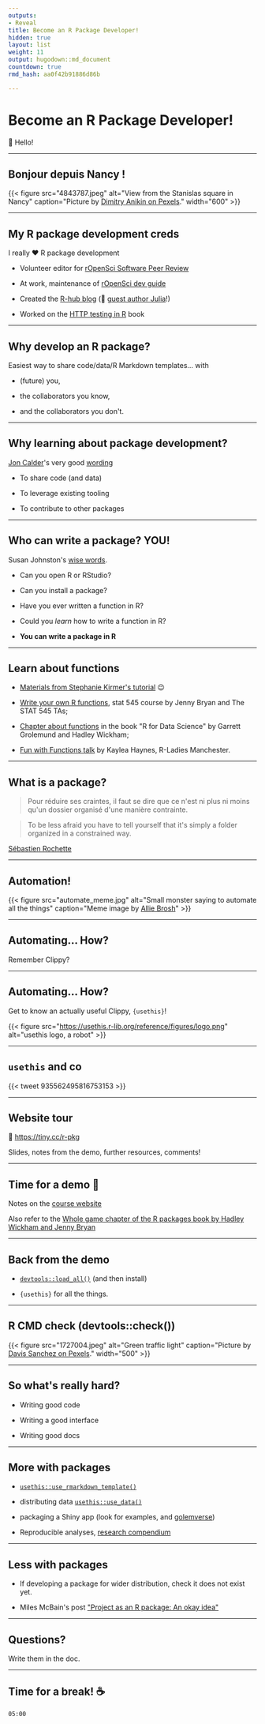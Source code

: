 ```yaml
---
outputs:
- Reveal
title: Become an R Package Developer!
hidden: true
layout: list
weight: 11
output: hugodown::md_document
countdown: true
rmd_hash: aa0f42b91886d86b

---
```


# Become an R Package Developer!

:wave: Hello!

------------------------------------------------------------------------

## Bonjour depuis Nancy !

<div class="highlight">

</div>

<div class="highlight">

{{< figure src="4843787.jpeg" alt="View from the Stanislas square in Nancy" caption="Picture by [Dimitry Anikin on Pexels](https://www.pexels.com/photo/aged-historical-porte-desilles-triumphal-arch-on-cloudy-day-4843787/)." width="600" >}}

</div>

------------------------------------------------------------------------

## My R package development creds

I really :heart: R package development

-   Volunteer editor for [rOpenSci Software Peer Review](https://ropensci.org/software-review)

-   At work, maintenance of [rOpenSci dev guide](https://devguide.ropensci.org)

-   Created the [R-hub blog](https://blog.r-hub.io) (:wave: [guest author Julia](https://blog.r-hub.io/2020/01/08/cran-error/)!)

-   Worked on the [HTTP testing in R](https://books.ropensci.org/http-testing/) book

------------------------------------------------------------------------

## Why develop an R package?

Easiest way to share code/data/R Markdown templates... with

-   (future) you,

-   the collaborators you know,

-   and the collaborators you don't.

------------------------------------------------------------------------

## Why learning about package development?

[Jon Calder](https://joncalder.co.za/)'s very good [wording](https://github.com/iandurbach/datasci-fi/tree/master/docs/packages/slides)

-   To share code (and data)

-   To leverage existing tooling

-   To contribute to other packages

------------------------------------------------------------------------

## Who can write a package? YOU!

Susan Johnston's [wise words](https://github.com/susjoh/fibonacci).

-   Can you open R or RStudio?

-   Can you install a package?

-   Have you ever written a function in R?

-   Could you *learn* how to write a function in R?

-   **You can write a package in R**

------------------------------------------------------------------------

## Learn about functions

-   [Materials from Stephanie Kirmer's tutorial](https://github.com/rladies-eastlansing/2021-rfunctions#writing-r-functions) :wink:

-   [Write your own R functions](https://stat545.com/functions-part1.html), stat 545 course by Jenny Bryan and The STAT 545 TAs;

-   [Chapter about functions](https://r4ds.had.co.nz/functions.html) in the book "R for Data Science" by Garrett Grolemund and Hadley Wickham;

-   [Fun with Functions talk](https://www.kaylea.co.uk/talk/funwithfunctions/) by Kaylea Haynes, R-Ladies Manchester.

------------------------------------------------------------------------

## What is a package?

> Pour réduire ses craintes, il faut se dire que ce n'est ni plus ni moins qu'un dossier organisé d'une manière contrainte.

> To be less afraid you have to tell yourself that it's simply a folder organized in a constrained way.

[Sébastien Rochette](https://thinkr.fr/transformer-plusieurs-scripts-eparpilles-en-beau-package-r)

------------------------------------------------------------------------

## Automation!

{{< figure src="automate_meme.jpg" alt="Small monster saying to automate all the things" caption="Meme image by [Allie Brosh](https://en.wikipedia.org/wiki/Hyperbole_and_a_Half)" >}}

------------------------------------------------------------------------

## Automating... How?

Remember Clippy?

------------------------------------------------------------------------

## Automating... How?

Get to know an actually useful Clippy, `{usethis}`!

{{< figure src="https://usethis.r-lib.org/reference/figures/logo.png" alt="usethis logo, a robot" >}}

------------------------------------------------------------------------

## `usethis` and co

{{< tweet 935562495816753153 >}}

------------------------------------------------------------------------

## Website tour

:link: <https://tiny.cc/r-pkg>

Slides, notes from the demo, further resources, comments!

------------------------------------------------------------------------

## Time for a demo :rocket:

Notes on the [course website](/intro/demo)

Also refer to the [Whole game chapter of the R packages book by Hadley Wickham and Jenny Bryan](https://r-pkgs.org/whole-game.html)

------------------------------------------------------------------------

## Back from the demo

-   [`devtools::load_all()`](https://devtools.r-lib.org//reference/load_all.html) (and then install)

-   `{usethis}` for all the things.

------------------------------------------------------------------------

## R CMD check (devtools::check())

<div class="highlight">

{{< figure src="1727004.jpeg" alt="Green traffic light" caption="Picture by [Davis Sanchez on Pexels](https://www.pexels.com/photo/black-traffic-light-1727004/)." width="500" >}}

</div>

------------------------------------------------------------------------

## So what's really hard?

-   Writing good code

-   Writing a good interface

-   Writing good docs

------------------------------------------------------------------------

## More with packages

-   [`usethis::use_rmarkdown_template()`](https://usethis.r-lib.org/reference/use_rmarkdown_template.html)

-   distributing data [`usethis::use_data()`](https://usethis.r-lib.org/reference/use_data.html)

-   packaging a Shiny app (look for examples, and [golemverse](https://golemverse.org/))

-   Reproducible analyses, [research compendium](https://annakrystalli.me/rrresearch/10_compendium.html)

------------------------------------------------------------------------

## Less with packages

-   If developing a package for wider distribution, check it does not exist yet.

-   Miles McBain's post ["Project as an R package: An okay idea"](https://milesmcbain.xyz/posts/an-okay-idea/)

------------------------------------------------------------------------

## Questions?

Write them in the doc.

------------------------------------------------------------------------

## Time for a break! :coffee:

<!--html_preserve-->

<div id="timer_hugo" class="countdown" style="top:100;left:0;" data-warnwhen="0">

<code class="countdown-time"><span class="countdown-digits minutes">05</span><span class="countdown-digits colon">:</span><span class="countdown-digits seconds">00</span></code>

</div>

<!--/html_preserve-->

